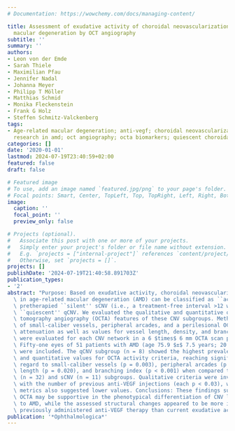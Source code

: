 ```yaml
---
# Documentation: https://wowchemy.com/docs/managing-content/

title: Assessment of exudative activity of choroidal neovascularization in age-related
  macular degeneration by OCT angiography
subtitle: ''
summary: ''
authors:
- Leon von der Emde
- Sarah Thiele
- Maximilian Pfau
- Jennifer Nadal
- Johanna Meyer
- Philipp T Möller
- Matthias Schmid
- Monika Fleckenstein
- Frank G Holz
- Steffen Schmitz-Valckenberg
tags:
- Age-related macular degeneration; anti-vegf; choroidal neovascularization; clinical
  research in amd; oct angiography; octa biomarkers; quiescent choroidal neovascularizations
categories: []
date: '2020-01-01'
lastmod: 2024-07-19T23:40:59+02:00
featured: false
draft: false

# Featured image
# To use, add an image named `featured.jpg/png` to your page's folder.
# Focal points: Smart, Center, TopLeft, Top, TopRight, Left, Right, BottomLeft, Bottom, BottomRight.
image:
  caption: ''
  focal_point: ''
  preview_only: false

# Projects (optional).
#   Associate this post with one or more of your projects.
#   Simply enter your project's folder or file name without extension.
#   E.g. `projects = ["internal-project"]` references `content/project/deep-learning/index.md`.
#   Otherwise, set `projects = []`.
projects: []
publishDate: '2024-07-19T21:40:58.891703Z'
publication_types:
- '2'
abstract: "Purpose: Based on exudative activity, choroidal neovascularization (CNV)\
  \ in age-related macular degeneration (AMD) can be classified as ``active'' aCNV,\
  \ pretherapied ``silent'' sCNV (i.e., a treatment-free interval >12 weeks), or treatment-naı̈ve\
  \ ``quiescent'' qCNV. We evaluated the qualitative and quantitative optical coherence\
  \ tomography angiography (OCTA) features of these CNV subgroups. Methods: The presence\
  \ of small-caliber vessels, peripheral arcades, and a ­perilesional OCTA signal\
  \ attenuation as well as values for vessel length, density, and branching index\
  \ were evaluated for each CNV network in a 6 $times$ 6 mm OCTA scan pattern. Results:\
  \ Fifty-one eyes of 51 patients with AMD (age 75.9 $±$ 7.5 years; 20 males [39.2%])\
  \ were included. The qCNV subgroup (n = 8) showed the highest prevalence of qualitative\
  \ and quantitative values for OCTA activity criteria, reaching significance with\
  \ regard to small-caliber vessels (p = 0.003), peripheral arcades (p = 0.039), vessel\
  \ length (p = 0.020), and branching index (p < 0.001) when compared to the aCNV\
  \ (n = 32) and sCNV (n = 11) subgroups. Qualitative criteria were inversely associated\
  \ with the number of previous anti-VEGF injections (each p < 0.03), while quantitative\
  \ metrics also suggested lower values. Conclusions: These findings suggest that\
  \ OCTA may be supportive in the phenotypical differentiation of CNV lesions secondary\
  \ to AMD, while the assessed structural changes appeared to be more indicative of\
  \ previously administered anti-VEGF therapy than current exudative activity."
publication: '*Ophthalmologica*'
---
```

